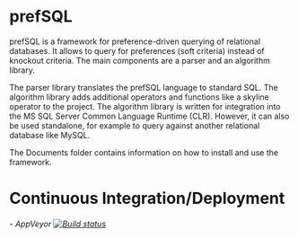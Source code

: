 prefSQL
=======
prefSQL is a framework for preference-driven querying of relational databases. It allows to query for preferences (soft criteria) instead of knockout criteria.
The main components are a parser and an algorithm library. 

The parser library translates the prefSQL language to standard SQL.
The algorithm library adds additional operators and functions like a skyline operator to the project.
The algorithm library is written for integration into the MS SQL Server Common Language Runtime (CLR). 
However, it can also be used standalone, for example to query against another relational database like MySQL.
 
The Documents folder contains information on how to install and use the framework.


Continuous Integration/Deployment
=======
###### - AppVeyor [![Build status](https://ci.appveyor.com/api/projects/status/458h4u5v0qbh2tr7/branch/master)](https://ci.appveyor.com/project/migaman/prefsql)

